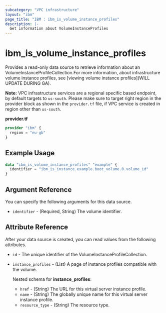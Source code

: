 ```yaml
---
subcategory: "VPC infrastructure"
layout: "ibm"
page_title: "IBM : ibm_is_volume_instance_profiles"
description: |-
  Get information about VolumeInstanceProfiles
---
```


# ibm_is_volume_instance_profiles

Provides a read-only data source to retrieve information about an VolumeInstanceProfileCollection.For more information, about infrastructure volume instance profiles, see [viewing volume instance profiles](WILL UPDATE DURING GA).

**Note:** 
VPC infrastructure services are a regional specific based endpoint, by default targets to `us-south`. Please make sure to target right region in the provider block as shown in the `provider.tf` file, if VPC service is created in region other than `us-south`.

**provider.tf**

```terraform
provider "ibm" {
  region = "eu-gb"
}
```

## Example Usage

```terraform
data "ibm_is_volume_instance_profiles" "example" {
  identifier = "ibm_is_instance.example.boot_volume.0.volume_id"
}
```

## Argument Reference

You can specify the following arguments for this data source.

- `identifier` - (Required, String) The volume identifier.

## Attribute Reference

After your data source is created, you can read values from the following attributes.

- `id` - The unique identifier of the VolumeInstanceProfileCollection.
- `instance_profiles` - (List) A page of instance profiles compatible with the volume.
    
    Nested schema for **instance_profiles**:
	- `href` - (String) The URL for this virtual server instance profile.
	- `name` - (String) The globally unique name for this virtual server instance profile.
	- `resource_type` - (String) The resource type.
